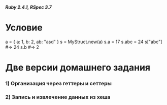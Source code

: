 ##### Ruby 2.4.1, RSpec 3.7
# Условие
 a   = { a: 1, b: 2, ab: "asd" }
 s   = MyStruct.new(a)
 s.a = 17
 s.abc = 24
 s["abc"] 
 #=> 24
 s.b
 #=> 2
# Две версии домашнего задания
### 1) Организация через геттеры и сеттеры
### 2) Запись и извлечение данных из хеша
